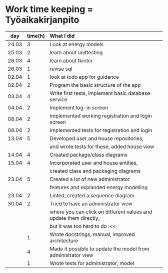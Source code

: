 # Work time keeping = Työaikakirjanpito
| day   | time(h) | What I did  |
|:----:|:----|:----|
| 24.03 | 3       | Look at energy models|
| 25.03 | 2       | learn about unittesting |
| 26.03 | 4       | learn about tkinter |
| 26.03 | 1       | revise sql |
| 02.04 | 1       | look at todo app for guidance|
| 02.04 | 2       | Program the basic structure of the app|
| 03.04 | 4       | Write first tests, implement basic database service|
| 04.04 | 2       | Implement log-in screen|
| 08.04 | 2       | Implemented working registration and login screen|
| 08.04 | 2       | Implemented tests for registration and login|
| 13.04 | 5       | Developed user and house repositories, |
|       |         | and wrote tests for these, added house view |
| 14.04 | 4       | Created package/class diagrams |
| 15.04 | 4       | Incorporated user and house entities, |
|       |         | created class and packaging diagrams |
| 23.04 | 5       | Created a lot of new administrator |
|       |         | features and explanded energy modelling |
| 23.04 | 2       | Linted, created a sequence diagram |
| 30.04 | 2       | Tried to have an administrator view |
|       |         | where you can click on different values and update them directly, |
|       |         | but it was too hard to do :<< |
|       | 1       | Wrote docstrings, manual, improved architecture |
|       | 4       | Made it possible to update the model from administrator view |
|       | 1       | Wrote tests for administrator, model|

